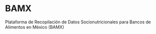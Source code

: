 # BAMX
Plataforma de Recopilación de Datos Socionutricionales para Bancos de Alimentos en México (BAMX)
